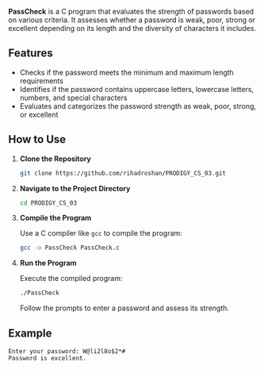 **PassCheck** is a C program that evaluates the strength of passwords based on various criteria. It assesses whether a password is weak, poor, strong or excellent depending on its length and the diversity of characters it includes.

## Features

- Checks if the password meets the minimum and maximum length requirements
- Identifies if the password contains uppercase letters, lowercase letters, numbers, and special characters
- Evaluates and categorizes the password strength as weak, poor, strong, or excellent

## How to Use

1. **Clone the Repository**

   ```bash
   git clone https://github.com/rihadroshan/PRODIGY_CS_03.git
   ```

2. **Navigate to the Project Directory**

   ```bash
   cd PRODIGY_CS_03
   ```

3. **Compile the Program**

   Use a C compiler like `gcc` to compile the program:

   ```bash
   gcc -o PassCheck PassCheck.c
   ```

4. **Run the Program**

   Execute the compiled program:

   ```bash
   ./PassCheck
   ```

   Follow the prompts to enter a password and assess its strength.

## Example

```
Enter your password: W@li2l8o$2*#
Password is excellent.
```

